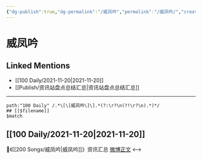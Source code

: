 ```yaml
---
{"dg-publish":true,"dg-permalink":"/威凤吟","permalink":"/威凤吟/","created":"2022-12-23T11:19:26.000+08:00","updated":"2023-04-10T15:38:45.000+08:00"}
---
```


# 威凤吟

## Linked Mentions
- [[100 Daily/2021-11-20\|2021-11-20]]
- [[Publish/资讯站盘点总结汇总\|资讯站盘点总结汇总]]


---

```expander
path:"100 Daily" /.*\[\[威凤吟\]\].*(?:\r?\n(?!\r?\n).*)*/
## [[$filename]]
$match
```
## [[100 Daily/2021-11-20\|2021-11-20]]
🌟《[[200 Songs/威凤吟\|威凤吟]]》资讯汇总 [微博正文](https://weibo.com/detail/4705579857612135)
<-->